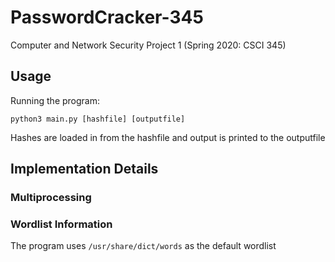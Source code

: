 # PasswordCracker-345
Computer and Network Security Project 1 (Spring 2020: CSCI 345)

## Usage
Running the program:

`python3 main.py [hashfile] [outputfile]`

Hashes are loaded in from the hashfile and output is printed to the outputfile

## Implementation Details

### Multiprocessing

### Wordlist Information
The program uses `/usr/share/dict/words` as the default wordlist
